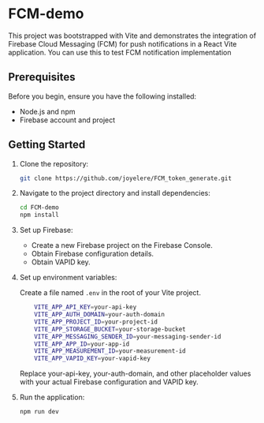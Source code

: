 # FCM-demo

This project was bootstrapped with Vite and demonstrates the integration of Firebase Cloud Messaging (FCM) for push notifications in a React Vite application.
You can use this to test FCM notification implementation

## Prerequisites

Before you begin, ensure you have the following installed:

- Node.js and npm
- Firebase account and project

## Getting Started

1. Clone the repository:

   ```bash
   git clone https://github.com/joyelere/FCM_token_generate.git
   ```

2. Navigate to the project directory and install dependencies:

   ```bash
   cd FCM-demo
   npm install
   ```

3. Set up Firebase:

   - Create a new Firebase project on the Firebase Console.
   - Obtain Firebase configuration details.
   - Obtain VAPID key.

4. Set up environment variables:

   Create a file named `.env` in the root of your Vite project.

   ```bash
       VITE_APP_API_KEY=your-api-key
       VITE_APP_AUTH_DOMAIN=your-auth-domain
       VITE_APP_PROJECT_ID=your-project-id
       VITE_APP_STORAGE_BUCKET=your-storage-bucket
       VITE_APP_MESSAGING_SENDER_ID=your-messaging-sender-id
       VITE_APP_APP_ID=your-app-id
       VITE_APP_MEASUREMENT_ID=your-measurement-id
       VITE_APP_VAPID_KEY=your-vapid-key

   ```

   Replace your-api-key, your-auth-domain, and other placeholder values with your actual Firebase configuration and VAPID key.

5. Run the application:

   ```bash
   npm run dev
   ```
